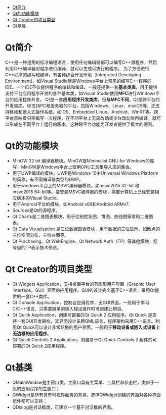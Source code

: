 
   * [Qt简介](#qt简介)
   * [Qt的功能模块](#qt的功能模块)
   * [Qt Creator的项目类型](#qt-creator的项目类型)
   * [Qt基类](#qt基类)

# Qt简介
C++是一种通用的标准编程语言，使用任何编辑器都可以编写C++源程序，然后利用C++编译器对程序进行编译，就可以生成可执行的程序。
为了方便进行C++程序的编写和编译，有各种综合开发环境（Integrated Developing Environment)，如Visual Studio就是Windows平台上常见的编写C++程序的IDE。一个IDE不仅提供程序的编辑和编译，一般还提供一套**基本类库**，用于提供支持平台应用程序开发的各种基本类，如Visual Studio使用**MFC**进行Windows平台的应用程序开发。
Qt是一套**应用程序开发类库**，但**与MFC不同**，Qt是跨平台的开发类库。Qt支持PC和服务器的平台，包括Windows、Linux、macOS等，还支持移动和嵌入式操作系统，如iOS、Embedded Linux、Android、WinRT等。跨平台意味着只需编写一次程序，在不同平台上无需改动或少许改动后再编译，就可以形成在不同平台上运行的版本。这种跨平台功能为开发者提供了极大的便利。
# Qt的功能模块
- MinGW 32 bit 编译器模块。MinGW是Minimalist GNU for Windows的缩写，MinGW是Windows平台上使用GNU工具集导入库的集合。
- 用于UWP编译的模块。UWP是Windows 10中Universal Windows Platform 的简称，有不同编译器类型的UWP。
- 用于windows平台上的MSVC编译器模块，如msvc2015 32-bit 和 msvc2015 64-bit等。要安装MSVC编译器的模块，需要计算机上已经安装相应版本的Visual Studio。
- 用于Android平台的模块，如Android x86和Android ARMv7.
- Sources是Qt的源程序。
- Qt Charts是二维图表模块，用于绘制柱状图、饼图、曲线图等常用二维图表。
- Qt Data Visualization 是三位数据图表模块，用于数据的三位显示，如散点的三位空间分布、三维曲面等。
- Qt Purchasing、Qt WebEngine、Qt Network Auth（TP）等其他模块，括号里的TP表示技术预览。
# Qt Creator的项目类型
- Qt Widgets Application，支持桌面平台的有图形用户界面（Graphic User Interface，GUI）界面的应用程序。GUI的设计完全基于C++语言，采用Qt提供的一套C++类库。
- Qt Console Application，控制台应用程序，无GUI界面，一般用于学习C/C++语言，只需要简单的输入输出操作时可创建此项目。
- Qt Quick Application，创建可部署的Qt Quick 2 应用程序。Qt Quick 是支持一套GUI开发架构，其界面设计采用QML语言，程序架构采用C++语言。利用Qt Quick可以设计非常炫酷的用户界面，一般用于**移动设备或嵌入式设备上无边框的应用程序**。
- Qt Quick Controls 2 Application，创建基于Qt Quick Controls 2 组件的可部署的Qt Quick 2应用程序。
# Qt基类
- QMainWindow是主窗口类，主窗口具有主菜单、工具栏和状态栏，类似于一般的应用程序的主窗口；
- QWidget是所有具有可视界面类的基类，选择QWidget创建的界面对各种界面组件都可以支持；
- QDialog是对话框类，可建立一个基于对话框的界面。
  